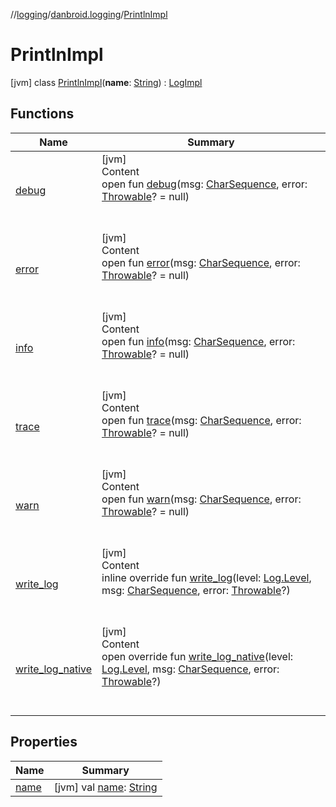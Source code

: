 //[logging](../../../index.md)/[danbroid.logging](../index.md)/[PrintlnImpl](index.md)



# PrintlnImpl  
 [jvm] class [PrintlnImpl](index.md)(**name**: [String](https://kotlinlang.org/api/latest/jvm/stdlib/kotlin/-string/index.html)) : [LogImpl](../-log-impl/index.md)   


## Functions  
  
|  Name |  Summary | 
|---|---|
| <a name="danbroid.logging/Log/debug/#kotlin.CharSequence#kotlin.Throwable?/PointingToDeclaration/"></a>[debug](../-log/debug.md)| <a name="danbroid.logging/Log/debug/#kotlin.CharSequence#kotlin.Throwable?/PointingToDeclaration/"></a>[jvm]  <br>Content  <br>open fun [debug](../-log/debug.md)(msg: [CharSequence](https://kotlinlang.org/api/latest/jvm/stdlib/kotlin/-char-sequence/index.html), error: [Throwable](https://kotlinlang.org/api/latest/jvm/stdlib/kotlin/-throwable/index.html)? = null)  <br><br><br>|
| <a name="danbroid.logging/Log/error/#kotlin.CharSequence#kotlin.Throwable?/PointingToDeclaration/"></a>[error](../-log/error.md)| <a name="danbroid.logging/Log/error/#kotlin.CharSequence#kotlin.Throwable?/PointingToDeclaration/"></a>[jvm]  <br>Content  <br>open fun [error](../-log/error.md)(msg: [CharSequence](https://kotlinlang.org/api/latest/jvm/stdlib/kotlin/-char-sequence/index.html), error: [Throwable](https://kotlinlang.org/api/latest/jvm/stdlib/kotlin/-throwable/index.html)? = null)  <br><br><br>|
| <a name="danbroid.logging/Log/info/#kotlin.CharSequence#kotlin.Throwable?/PointingToDeclaration/"></a>[info](../-log/info.md)| <a name="danbroid.logging/Log/info/#kotlin.CharSequence#kotlin.Throwable?/PointingToDeclaration/"></a>[jvm]  <br>Content  <br>open fun [info](../-log/info.md)(msg: [CharSequence](https://kotlinlang.org/api/latest/jvm/stdlib/kotlin/-char-sequence/index.html), error: [Throwable](https://kotlinlang.org/api/latest/jvm/stdlib/kotlin/-throwable/index.html)? = null)  <br><br><br>|
| <a name="danbroid.logging/Log/trace/#kotlin.CharSequence#kotlin.Throwable?/PointingToDeclaration/"></a>[trace](../-log/trace.md)| <a name="danbroid.logging/Log/trace/#kotlin.CharSequence#kotlin.Throwable?/PointingToDeclaration/"></a>[jvm]  <br>Content  <br>open fun [trace](../-log/trace.md)(msg: [CharSequence](https://kotlinlang.org/api/latest/jvm/stdlib/kotlin/-char-sequence/index.html), error: [Throwable](https://kotlinlang.org/api/latest/jvm/stdlib/kotlin/-throwable/index.html)? = null)  <br><br><br>|
| <a name="danbroid.logging/Log/warn/#kotlin.CharSequence#kotlin.Throwable?/PointingToDeclaration/"></a>[warn](../-log/warn.md)| <a name="danbroid.logging/Log/warn/#kotlin.CharSequence#kotlin.Throwable?/PointingToDeclaration/"></a>[jvm]  <br>Content  <br>open fun [warn](../-log/warn.md)(msg: [CharSequence](https://kotlinlang.org/api/latest/jvm/stdlib/kotlin/-char-sequence/index.html), error: [Throwable](https://kotlinlang.org/api/latest/jvm/stdlib/kotlin/-throwable/index.html)? = null)  <br><br><br>|
| <a name="danbroid.logging/LogImpl/write_log/#danbroid.logging.Log.Level#kotlin.CharSequence#kotlin.Throwable?/PointingToDeclaration/"></a>[write_log](../-log-impl/write_log.md)| <a name="danbroid.logging/LogImpl/write_log/#danbroid.logging.Log.Level#kotlin.CharSequence#kotlin.Throwable?/PointingToDeclaration/"></a>[jvm]  <br>Content  <br>inline override fun [write_log](../-log-impl/write_log.md)(level: [Log.Level](../-log/-level/index.md), msg: [CharSequence](https://kotlinlang.org/api/latest/jvm/stdlib/kotlin/-char-sequence/index.html), error: [Throwable](https://kotlinlang.org/api/latest/jvm/stdlib/kotlin/-throwable/index.html)?)  <br><br><br>|
| <a name="danbroid.logging/PrintlnImpl/write_log_native/#danbroid.logging.Log.Level#kotlin.CharSequence#kotlin.Throwable?/PointingToDeclaration/"></a>[write_log_native](write_log_native.md)| <a name="danbroid.logging/PrintlnImpl/write_log_native/#danbroid.logging.Log.Level#kotlin.CharSequence#kotlin.Throwable?/PointingToDeclaration/"></a>[jvm]  <br>Content  <br>open override fun [write_log_native](write_log_native.md)(level: [Log.Level](../-log/-level/index.md), msg: [CharSequence](https://kotlinlang.org/api/latest/jvm/stdlib/kotlin/-char-sequence/index.html), error: [Throwable](https://kotlinlang.org/api/latest/jvm/stdlib/kotlin/-throwable/index.html)?)  <br><br><br>|


## Properties  
  
|  Name |  Summary | 
|---|---|
| <a name="danbroid.logging/PrintlnImpl/name/#/PointingToDeclaration/"></a>[name](index.md#%5Bdanbroid.logging%2FPrintlnImpl%2Fname%2F%23%2FPointingToDeclaration%2F%5D%2FProperties%2F525230731)| <a name="danbroid.logging/PrintlnImpl/name/#/PointingToDeclaration/"></a> [jvm] val [name](index.md#%5Bdanbroid.logging%2FPrintlnImpl%2Fname%2F%23%2FPointingToDeclaration%2F%5D%2FProperties%2F525230731): [String](https://kotlinlang.org/api/latest/jvm/stdlib/kotlin/-string/index.html)   <br>|

